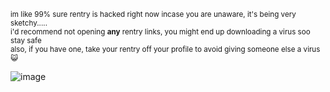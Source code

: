 <sub> im like 99% sure rentry is hacked right now incase you are unaware, it's being very sketchy.....   
i'd recommend not opening **any** rentry links, you might end up downloading a virus soo stay safe    
also, if you have one, take your rentry off your profile to avoid giving someone else a virus 😺<sub/>

![image](https://media1.tenor.com/m/UEAH7XDj9FQAAAAd/brandonworks-brandon-works.gif)



<!--
**MEPHONE4S/MEPHONE4S** is a ✨ _special_ ✨ repository because its `README.md` (this file) appears on your GitHub profile.

Here are some ideas to get you started:

- 🔭 I’m currently working on ...
- 🌱 I’m currently learning ...
- 👯 I’m looking to collaborate on ...
- 🤔 I’m looking for help with ...
- 💬 Ask me about ...
- 📫 How to reach me: ...
- 😄 Pronouns: ...
- ⚡ Fun fact: ...
-->

